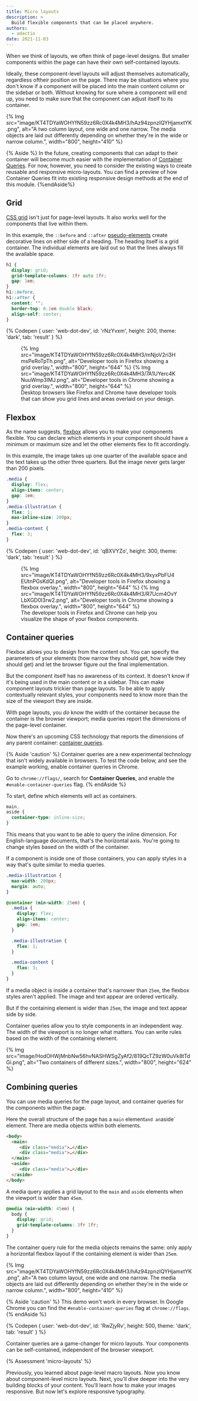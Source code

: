 ```yaml
---
title: Micro layouts
description: >
  Build flexible components that can be placed anywhere.
authors:
  - adactio
date: 2021-11-03
---
```


When we think of layouts, we often think of page-level designs. 
But smaller components within the page can have their own self-contained layouts.

Ideally, these component-level layouts will adjust themselves automatically, 
regardless oftheir position on the page. 
There may be situations where you don't know if a component will be placed into the main content column or the sidebar or both. 
Without knowing for sure where a component will end up, 
you need to make sure that the component can adjust itself to its container.

{% Img src="image/KT4TDYaWOHYfN59zz6Rc0X4k4MH3/hAz94zpnzIQYHjamxtYK.png", 
alt="A two column layout, one wide and one narrow. The media objects are laid out differently depending on whether they're in the wide or narrow column.", width="800", height="410" %}


{% Aside %}
In the future, creating components that can adapt to their container will become much easier with the implementation of 
[Container Queries](https://developer.mozilla.org/docs/Web/CSS/CSS_Container_Queries). 
For now, however, you need to consider the existing ways to create reusable and responsive micro-layouts. 
You can find a preview of how Container Queries fit into existing responsive design methods at the end of this module.
{%endAside%}

## Grid

[CSS grid](/learn/css/grid/) isn't just for page-level layouts. 
It also works well for the components that live within them.

In this example, the `::before` and `::after` [pseudo-elements](​​/learn/css/pseudo-elements/) 
create decorative lines on either side of a heading. 
The heading itself is a grid container. 
The individual elements are laid out so that the lines always fill the available space.

```css
h1 {
  display: grid;
  grid-template-columns: 1fr auto 1fr;
  gap: 1em;
}
h1::before,
h1::after {
  content: "";
  border-top: 0.1em double black;
  align-self: center;
}
```

{% Codepen {
 user: 'web-dot-dev',
 id: 'rNzYvxm',
 height: 200,
 theme: 'dark',
 tab: 'result'
} %}

<figure class="w-figure">
{% Img src="image/KT4TDYaWOHYfN59zz6Rc0X4k4MH3/mNjoV2ri3HmsPeRoTpTh.png", alt="Developer tools in Firefox showing a grid overlay.", width="800", height="644" %}
{% Img src="image/KT4TDYaWOHYfN59zz6Rc0X4k4MH3/7A1UYerc4KNuuWmp3IMJ.png", alt="Developer tools in Chrome showing a grid overlay.", width="800", height="644" %}
 <figcaption class="w-figcaption">
   Desktop browsers like Firefox and Chrome have developer tools that can show you grid lines and areas overlaid on your design. 
 </figcaption>
</figure>



## Flexbox

As the name suggests, [flexbox](/learn/css/flexbox/) allows you to make your components flexible. 
You can declare which elements in your component should have a minimum or maximum size and let the other elements flex to fit accordingly.

In this example, the image takes up one quarter of the available space and the text takes up the other three quarters. 
But the image never gets larger than 200 pixels.

```css
.media {
  display: flex;
  align-items: center;
  gap: 1em;
}
.media-illustration {
  flex: 1;
  max-inline-size: 200px;
}
.media-content {
  flex: 3;
}
```

{% Codepen {
 user: 'web-dot-dev',
 id: 'qBXVYZo',
 height: 300,
 theme: 'dark',
 tab: 'result'
} %}

<figure class="w-figure">
{% Img src="image/KT4TDYaWOHYfN59zz6Rc0X4k4MH3/9xyxPbFU4EUtnPGsKdQI.png", alt="Developer tools in Firefox showing a flexbox overlay.", width="800", height="644" %}
{% Img src="image/KT4TDYaWOHYfN59zz6Rc0X4k4MH3/R7Ucm4OvYLbXGD0I3rw2.png", alt="Developer tools in Chrome showing a flexbox overlay.", width="800", height="644" %}
 <figcaption class="w-figcaption">
   The developer tools in Firefox and Chrome can help you visualize the shape of your flexbox components. 
 </figcaption>
</figure>

## Container queries

Flexbox allows you to design from the content out. 
You can specify the parameters of your elements (how narrow they should get, how wide they should get) 
and let the browser figure out the final implementation.

But the component itself has no awareness of its context. 
It doesn't know if it's being used in the main content or in a sidebar. 
This can make component layouts trickier than page layouts. 
To be able to apply contextually relevant styles, your components need to know more than the size of the viewport they are inside.

With page layouts, you *do* know the width of the container because the container is the browser viewport; 
media queries report the dimensions of the page-level container.

Now there's an upcoming CSS technology that reports the dimensions of any parent container: 
[container queries](https://developer.mozilla.org/docs/Web/CSS/CSS_Container_Queries).

{% Aside 'caution' %}
Container queries are a new experimental technology that isn't widely available in browsers. 
To test the code below, and see the example working, enable container queries in Chrome. 

Go to `chrome://flags/`, search for **Container Queries**, and enable the `#enable-container-queries` flag.
{% endAside %}

To start, define which elements will act as containers.

```css
main,
aside {
  container-type: inline-size;
}
```

This means that you want to be able to query the inline dimension. 
For English-language documents, that's the horizontal axis. 
You're going to change styles based on the width of the container.

If a component is inside one of those containers, 
you can apply styles in a way that's quite similar to media queries.

```css
.media-illustration {
  max-width: 200px;
  margin: auto;
}

@container (min-width: 25em) {
  .media {
    display: flex;
    align-items: center;
    gap: 1em;
  }

  .media-illustration {
    flex: 1;
  }

  .media-content {
    flex: 3;
  }
}
```

If a media object is inside a container that's narrower than `25em`, 
the flexbox styles aren't applied. The image and text appear are ordered vertically.

But if the containing element is wider than `25em`, the image and text appear side by side.

Container queries allow you to style components in an independent way. 
The width of the viewport is no longer what matters. 
You can write rules based on the width of the containing element.

{% Img src="image/HodOHWjMnbNw56hvNASHWSgZyAf2/819QcTZ9zW0uVk8tTdGi.png", 
alt="Two containers of different sizes.", width="800", height="624" %}


## Combining queries

You can use media queries for the page layout, and container queries for the components within the page.

Here the overall structure of the page has a `main` element` and an `aside` element. 
There are media objects within both elements.

```html
<body>
  <main>
     <div class="media">…</div>
     <div class="media">…</div>
  </main>
  <aside>
     <div class="media">…</div>
  </aside>
</body>
```
A media query applies a grid layout to the `main` and `aside` elements when the viewport is wider than `45em`.

```css
@media (min-width: 45em) {
  body {
    display: grid;
    grid-template-columns: 3fr 1fr;
  }
}
```
The container query rule for the media objects remains the same: 
only apply a horizontal flexbox layout if the containing element is wider than `25em`.

{% Img src="image/KT4TDYaWOHYfN59zz6Rc0X4k4MH3/hAz94zpnzIQYHjamxtYK.png", 
alt="A two column layout, one wide and one narrow. 
The media objects are laid out differently depending on whether they're in the wide or narrow column.", width="800", height="410" %}

{% Aside 'caution' %}
This demo won't work in every browser. In Google Chrome you can find the `#enable-container-queries` flag at `chrome://flags`.
{% endAside %}

{% Codepen {
 user: 'web-dot-dev',
 id: 'RwZjyRv',
 height: 500,
 theme: 'dark',
 tab: 'result'
} %}

Container queries are a game-changer for micro layouts. 
Your components can be self-contained, independent of the browser viewport.

{% Assessment 'micro-layouts' %}

Previously, you learned about page-level macro layouts. 
Now you know about component-level micro layouts. 
Next, you'll dive deeper into the very building blocks of your content. 
You'll learn how to make your images responsive. But now let's explore responsive typography.

